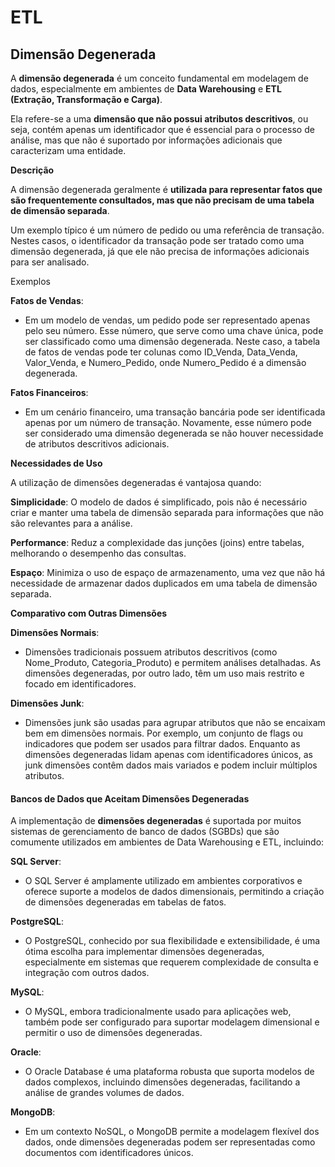 # ETL

## Dimensão Degenerada

A **dimensão degenerada** é um conceito fundamental em modelagem de dados, especialmente em ambientes de **Data Warehousing** e **ETL (Extração, Transformação e Carga)**.

Ela refere-se a uma **dimensão que não possui atributos descritivos**, ou seja, contém apenas um identificador que é essencial para o processo de análise, mas que não é suportado por informações adicionais que caracterizam uma entidade.


**Descrição**

A dimensão degenerada geralmente é **utilizada para representar fatos que são frequentemente consultados, mas que não precisam de uma tabela de dimensão separada**.

Um exemplo típico é um número de pedido ou uma referência de transação. Nestes casos, o identificador da transação pode ser tratado como uma dimensão degenerada, já que ele não precisa de informações adicionais para ser analisado.

Exemplos

**Fatos de Vendas**:
- Em um modelo de vendas, um pedido pode ser representado apenas pelo seu número. Esse número, que serve como uma chave única, pode ser classificado como uma dimensão degenerada.
Neste caso, a tabela de fatos de vendas pode ter colunas como ID_Venda, Data_Venda, Valor_Venda, e Numero_Pedido, onde Numero_Pedido é a dimensão degenerada.

**Fatos Financeiros**:
- Em um cenário financeiro, uma transação bancária pode ser identificada apenas por um número de transação. Novamente, esse número pode ser considerado uma dimensão degenerada se não houver necessidade de atributos descritivos adicionais.

**Necessidades de Uso**

A utilização de dimensões degeneradas é vantajosa quando:

**Simplicidade**: O modelo de dados é simplificado, pois não é necessário criar e manter uma tabela de dimensão separada para informações que não são relevantes para a análise.

**Performance**: Reduz a complexidade das junções (joins) entre tabelas, melhorando o desempenho das consultas.

**Espaço**: Minimiza o uso de espaço de armazenamento, uma vez que não há necessidade de armazenar dados duplicados em uma tabela de dimensão separada.

**Comparativo com Outras Dimensões**

**Dimensões Normais**:
- Dimensões tradicionais possuem atributos descritivos (como Nome_Produto, Categoria_Produto) e permitem análises detalhadas. As dimensões degeneradas, por outro lado, têm um uso mais restrito e focado em identificadores.

**Dimensões Junk**:
- Dimensões junk são usadas para agrupar atributos que não se encaixam bem em dimensões normais. Por exemplo, um conjunto de flags ou indicadores que podem ser usados para filtrar dados. Enquanto as dimensões degeneradas lidam apenas com identificadores únicos, as junk dimensões contêm dados mais variados e podem incluir múltiplos atributos.

#### Bancos de Dados que Aceitam Dimensões Degeneradas

A implementação de **dimensões degeneradas** é suportada por muitos sistemas de gerenciamento de banco de dados (SGBDs) que são comumente utilizados em ambientes de Data Warehousing e ETL, incluindo:

**SQL Server**:
- O SQL Server é amplamente utilizado em ambientes corporativos e oferece suporte a modelos de dados dimensionais, permitindo a criação de dimensões degeneradas em tabelas de fatos.

**PostgreSQL**:
- O PostgreSQL, conhecido por sua flexibilidade e extensibilidade, é uma ótima escolha para implementar dimensões degeneradas, especialmente em sistemas que requerem complexidade de consulta e integração com outros dados.

**MySQL**:
- O MySQL, embora tradicionalmente usado para aplicações web, também pode ser configurado para suportar modelagem dimensional e permitir o uso de dimensões degeneradas.

**Oracle**:
- O Oracle Database é uma plataforma robusta que suporta modelos de dados complexos, incluindo dimensões degeneradas, facilitando a análise de grandes volumes de dados.

**MongoDB**:
- Em um contexto NoSQL, o MongoDB permite a modelagem flexível dos dados, onde dimensões degeneradas podem ser representadas como documentos com identificadores únicos.